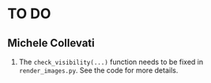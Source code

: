 # TO DO

## Michele Collevati

1. The `check_visibility(...)` function needs to be fixed in `render_images.py`. See the code for more details.
